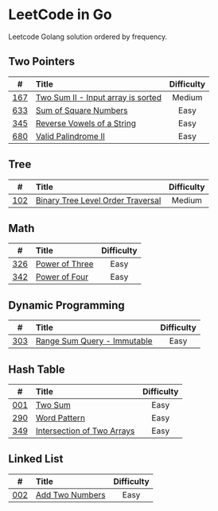 # LeetCode in Go

Leetcode Golang solution ordered by frequency.

## Two Pointers

|#|Title|Difficulty|
|:-:|:-|:-: |
|[167](https://leetcode.com/problems/two-sum-ii-input-array-is-sorted/)|[Two Sum II - Input array is sorted](./leetcode/0102-binary-tree-level-order-traversal)|Medium|
|[633](https://leetcode.com/problems/sum-of-square-numbers/)|[Sum of Square Numbers](./leetcode/0633-sum-of-square-numbers)|Easy|
|[345](https://leetcode.com/problems/reverse-vowels-of-a-string/)|[Reverse Vowels of a String](./leetcode/0345-reverse-vowels-of-a-string)|Easy|
|[680](https://leetcode.com/problems/valid-palindrome-ii/description/)|[Valid Palindrome II](./leetcode/0680-valid-palindrome-ii)|Easy|

## Tree

|#|Title|Difficulty|
|:-:|:-|:-: |
|[102](https://leetcode.com/problems/binary-tree-level-order-traversal/)|[Binary Tree Level Order Traversal](./leetcode/0102-binary-tree-level-order-traversal)|Medium|

## Math

|#|Title|Difficulty|
|:-:|:-|:-: |
|[326](https://leetcode.com/problems/power-of-three/)|[Power of Three](./leetcode/0326-power-of-three)|Easy|
|[342](https://leetcode.com/problems/power-of-four/)|[Power of Four](./leetcode/0342-power-of-four)|Easy|

## Dynamic Programming

|#|Title|Difficulty|
|:-:|:-|:-: |
|[303](https://leetcode.com/problems/range-sum-query-immutable/)|[Range Sum Query - Immutable](./leetcode/0303-range-sum-query)|Easy|

## Hash Table

|#|Title|Difficulty|
|:-:|:-|:-: |
|[001](https://leetcode.com/problems/two-sum/)|[Two Sum](./leetcode/0001-two-sum)|Easy|
|[290](https://leetcode.com/problems/word-pattern/)|[Word Pattern](./leetcode/0290-word-pattern)|Easy|
|[349](https://leetcode.com/problems/intersection-of-two-arrays/)|[Intersection of Two Arrays](./leetcode/0349-intersection-of-two-arrays)|Easy|

## Linked List
|#|Title|Difficulty|
|:-:|:-|:-: |
|[002](https://leetcode.com/problems/add-two-numbers/)|[Add Two Numbers](./leetcode/0002-add-two-numbers)|Easy|
